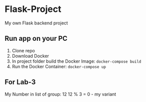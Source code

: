 # Flask-Project
My own Flask backend project

## Run app on your PC
1. Clone repo 
2. Download Docker
3. In project folder build the Docker Image: `docker-compose build`
4. Run the Docker Container: `docker-compose up`

## For Lab-3 
My Number in list of group: 12
12 % 3 = 0 - my variant




